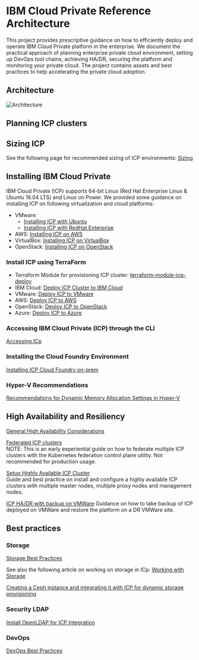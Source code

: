 # IBM Cloud Private Reference Architecture

This project provides prescriptive guidance on how to efficiently deploy and operate IBM Cloud Private platform in the enterprise. We document the practical approach of planning enterprise private cloud environment, setting up DevOps tool chains, achieving HA/DR, securing the platform and monitoring your private cloud. The project contains assets and best practices to help accelerating the private cloud adoption.

## Architecture

![Architecture](images/architecture1012.jpg)

## Planning ICP clusters

## Sizing ICP

See the following page for recommended sizing of ICP environments: [Sizing](Sizing.md)

## Installing IBM Cloud Private

  IBM Cloud Private (ICP) supports 64-bit Linux (Red Hat Enterprise Linux & Ubuntu 16.04 LTS) and Linux on Power. We provided some guidance on installing ICP on following virtualization and cloud platforms:

  * VMware:
    *  [Installing ICP with Ubuntu](Installing_ICp_on_prem_ubuntu.md)
    *  [Installing ICP with RedHat Enterprise](icp-on-rhel/README.md)  
  * AWS: [Installing ICP on AWS](Installing_ICp_on_aws.md)
  * VirtualBox: [Installing ICP on VirtualBox](https://github.com/ibm-cloud-architecture/refarch-privatecloud-virtualbox)
  * OpenStack: [Installing ICP on OpenStack](OpenStack/Install_ICP_On_OpenStack.md)   

### Install ICP using TerraForm
* Terraform Module for provisioning ICP cluster: [terraform-module-icp-deploy](https://github.com/ibm-cloud-architecture/terraform-module-icp-deploy)
* IBM Cloud: [Deploy ICP Cluster to IBM Cloud](https://github.com/ibm-cloud-architecture/terraform-icp-ibmcloud)
* VMware: [Deploy ICP to VMware](https://github.com/ibm-cloud-architecture/terraform-icp-vmware)
* AWS: [Deploy ICP to AWS](https://github.com/ibm-cloud-architecture/terraform-icp-aws)
* OpenStack: [Deploy ICP to OpenStack](https://github.com/ibm-cloud-architecture/terraform-icp-openstack)
* Azure: [Deploy ICP to Azure](https://github.com/ibm-cloud-architecture/terraform-icp-azure)

### Accessing IBM Cloud Private (ICP) through the CLI

[Accessing ICp](Accessing_ICp_through_CLI.md)

### Installing the Cloud Foundry Environment
  [Installing ICP Cloud Foundry on-prem](InstallCloudFoundryOnPrem.md)

### Hyper-V Recommendations
  [Recommendations for Dynamic Memory Allocation Settings in Hyper-V](HyperV-Recommendations.md)

## High Availability and Resiliency
  [General High Availability Considerations](HighAvailabilityConsiderations.md)

  [Federated ICP clusters](Resiliency/Federating_ICP_clusters.md)   
  NOTE: This is an early experiential guide on how to federate multiple ICP clusters with the Kubernetes federation control plane utility. Not recommended for production usage.

  [Setup Highly Available ICP Cluster](Resiliency/Configure_HA_ICP_cluster.md)   
  Guide and best practice on install and configure a highly available ICP clusters with multiple master nodes, multiple proxy nodes and management nodes.   

  [ICP HA/DR with backup on VMWare](Resiliency/vmware-icp-dr.md)
  Guidance on how to take backup of ICP deployed on VMWare and restore the platform on a DR VMWare site.


## Best practices

### Storage

[Storage Best Practices](ICp-Storage_best_practice.md)

See also the following article on working on storage in ICp: [Working with Storage](https://www.ibm.com/developerworks/community/blogs/fe25b4ef-ea6a-4d86-a629-6f87ccf4649e/entry/Working_with_storage?lang=en)

[Creating a Ceph instance and integrating it with ICP for dynamic storage provisioning](IntegratingICPWithCeph.md)

### Security LDAP

[Install OpenLDAP for ICP Integration](InstallAndConfigureOpenLDAP.md)

### DevOps

[DevOps Best Practices](Implementing%20DevOps%20for%20IBM%20Cloud.private.md)
